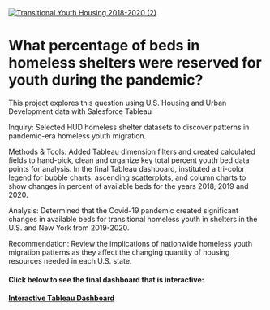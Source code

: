 <!DOCTYPE html>
<div class='tableauPlaceholder' id='viz1689535126207' style='position: relative'><noscript><a href='#'><img alt='Transitional Youth Housing 2018-2020 (2) ' src='https:&#47;&#47;public.tableau.com&#47;static&#47;images&#47;Ho&#47;HomelessShelterforTransitionalYouth2018-2020&#47;TransitionalYouthHousing2018-20202&#47;1_rss.png' style='border: none' /></a></noscript><object class='tableauViz'  style='display:none;'><param name='host_url' value='https%3A%2F%2Fpublic.tableau.com%2F' /> <param name='embed_code_version' value='3' /> <param name='site_root' value='' /><param name='name' value='HomelessShelterforTransitionalYouth2018-2020&#47;TransitionalYouthHousing2018-20202' /><param name='tabs' value='no' /><param name='toolbar' value='yes' /><param name='static_image' value='https:&#47;&#47;public.tableau.com&#47;static&#47;images&#47;Ho&#47;HomelessShelterforTransitionalYouth2018-2020&#47;TransitionalYouthHousing2018-20202&#47;1.png' /> <param name='animate_transition' value='yes' /><param name='display_static_image' value='yes' /><param name='display_spinner' value='yes' /><param name='display_overlay' value='yes' /><param name='display_count' value='yes' /><param name='language' value='en-US' /></object></div>                <script type='text/javascript'>                    var divElement = document.getElementById('viz1689535126207');                    var vizElement = divElement.getElementsByTagName('object')[0];                    if ( divElement.offsetWidth > 800 ) { vizElement.style.width='1000px';vizElement.style.height='827px';} else if ( divElement.offsetWidth > 500 ) { vizElement.style.width='1000px';vizElement.style.height='827px';} else { vizElement.style.width='100%';vizElement.style.height='3327px';}                     var scriptElement = document.createElement('script');                    scriptElement.src = 'https://public.tableau.com/javascripts/api/viz_v1.js';                    vizElement.parentNode.insertBefore(scriptElement, vizElement);                </script>               
    <h1> What percentage of beds in homeless shelters were reserved for youth during the pandemic? </h1>
        <p> This project explores this question using U.S. Housing and Urban Development data with Salesforce Tableau </p>
        <p> Inquiry: Selected HUD homeless shelter datasets to discover patterns in pandemic-era homeless youth migration.</p> 
        <p> Methods & Tools: Added Tableau dimension filters and created calculated fields to hand-pick, clean and organize key total percent youth         bed data points for analysis. In the final Tableau dashboard, instituted a tri-color legend for bubble charts, ascending scatterplots, and 
        column charts to show changes in percent of available beds for the years 2018, 2019 and 2020.</p>
        <p> Analysis: Determined that the Covid-19 pandemic created significant changes in available beds for transitional homeless youth in    
            shelters in the U.S. and New York from 2019-2020.</p>
        <p> Recommendation: Review the implications of nationwide homeless youth migration patterns as they affect the changing quantity of housing 
            resources needed in each U.S. state.  
        </p>
<h4> Click below to see the final dashboard that is interactive: <h4> 
<a href = "https://public.tableau.com/views/HomelessShelterforTransitionalYouth2018-2020/TransitionalYouthHousing2018-20202?:language=en-US&:display_count=n&:origin=viz_share_link"> Interactive Tableau Dashboard </a>     
</body>
       
</html> 

